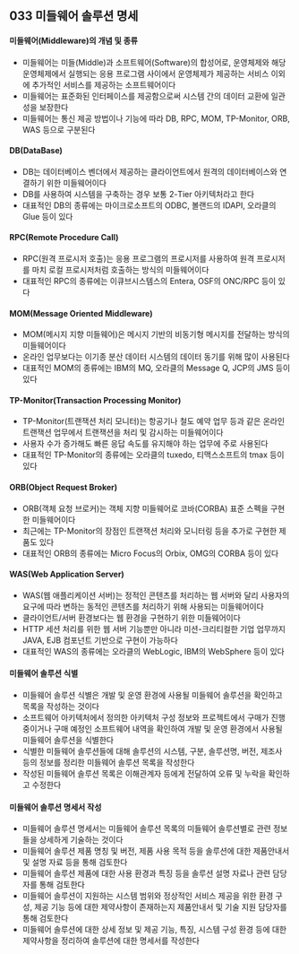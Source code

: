 ## 033 미들웨어 솔루션 명세

#### 미들웨어(Middleware)의 개념 및 종류

- 미들웨어는 미들(Middle)과 소프트웨어(Software)의 합성어로, 운영체제와 해당 운영체제에서 실행되는 응용 프로그램 사이에서 운영체제가 제공하는 서비스 이외에 추가적인 서비스를 제공하는 소프트웨어이다
- 미들웨어는 표준화된 인터페이스를 제공함으로써 시스템 간의 데이터 교환에 일관성을 보장한다
- 미들웨어는 통신 제공 방법이나 기능에 따라 DB, RPC, MOM, TP-Monitor, ORB, WAS 등으로 구분된다



#### DB(DataBase)

- DB는 데이터베이스 벤더에서 제공하는 클라이언트에서 원격의 데이터베이스와 연결하기 위한 미들웨어이다
- DB를 사용하여 시스템을 구축하는 경우 보통 2-Tier 아키텍처라고 한다
- 대표적인 DB의 종류에는 마이크로소프트의 ODBC, 볼랜드의 IDAPI, 오라클의 Glue 등이 있다



#### RPC(Remote Procedure Call)

- RPC(원격 프로시저 호출)는 응용 프로그램의 프로시저를 사용하여 원격 프로시저를 마치 로컬 프로시저처럼 호출하는 방식의 미들웨어이다
- 대표적인 RPC의 종류에는 이큐브시스템스의 Entera, OSF의 ONC/RPC 등이 있다



#### MOM(Message Oriented Middleware)

- MOM(메시지 지향 미들웨어)은 메시지 기반의 비동기형 메시지를 전달하는 방식의 미들웨어이다
- 온라인 업무보다는 이기종 분산 데이터 시스템의 데이터 동기를 위해 많이 사용된다
- 대표적인 MOM의 종류에는 IBM의 MQ, 오라클의 Message Q, JCP의 JMS 등이 있다



#### TP-Monitor(Transaction Processing Monitor)

- TP-Monitor(트랜잭션 처리 모니터)는 항공기나 철도 예약 업무 등과 같은 온라인 트랜잭션 업무에서 트랜잭션을 처리 및 감시하는 미들웨어이다
- 사용자 수가 증가해도 빠른 응답 속도를 유지해야 하는 업무에 주로 사용된다
- 대표적인 TP-Monitor의 종류에는 오라클의 tuxedo, 티맥스소프트의 tmax 등이 있다



#### ORB(Object Request Broker)

- ORB(객체 요청 브로커)는 객체 지향 미들웨어로 코바(CORBA) 표준 스펙을 구현한 미들웨어이다
- 최근에는 TP-Monitor의 장점인 트랜잭션 처리와 모니터링 등을 추가로 구현한 제품도 있다
- 대표적인 ORB의 종류에는 Micro Focus의 Orbix, OMG의 CORBA 등이 있다



#### WAS(Web Application Server)

- WAS(웹 애플리케이션 서버)는 정적인 콘텐츠를 처리하는 웹 서버와 달리 사용자의 요구에 따라 변하는 동적인 콘텐츠를 처리하기 위해 사용되는 미들웨어이다
- 클라이언트/서버 환경보다는 웹 환경을 구현하기 위한 미들웨어이다
- HTTP 세션 처리를 위한 웹 서버 기능뿐만 아니라 미션-크리티컬한 기업 업무까지 JAVA, EJB 컴포넌트 기반으로 구현이 가능하다
- 대표적인 WAS의 종류에는 오라클의 WebLogic, IBM의 WebSphere 등이 있다



#### 미들웨어 솔루션 식별

- 미들웨어 솔루션 식별은 개발 및 운영 환경에 사용될 미들웨어 솔루션을 확인하고 목록을 작성하는 것이다
- 소프트웨어 아키텍처에서 정의한 아키텍처 구성 정보와 프로젝트에서 구매가 진행 중이거나 구매 예정인 소프트웨어 내역을 확인하여 개발 및 운영 환경에서 사용될 미들웨어 솔루션을 식별한다
- 식별한 미들웨어 솔루션들에 대해 솔루션의 시스템, 구분, 솔루션명, 버전, 제조사 등의 정보를 정리한 미들웨어 솔루션 목록을 작성한다
- 작성된 미들웨어 솔루션 목록은 이해관계자 등에게 전달하여 오류 및 누락을 확인하고 수정한다



#### 미들웨어 솔루션 명세서 작성

- 미들웨어 솔루션 명세서는 미들웨어 솔루션 목록의 미들웨어 솔루션별로 관련 정보들을 상세하게 기술하는 것이다
- 미들웨어 솔루션 제품 명칭 및 버전, 제품 사용 목적 등을 솔루션에 대한 제품안내서 및 설명 자료 등을 통해 검토한다
- 미들웨어 솔루션 제품에 대한 사용 환경과 특징 등을 솔루션 설명 자료나 관련 담당자를 통해 검토한다
- 미들웨어 솔루션이 지원하는 시스템 범위와 정상적인 서비스 제공을 위한 환경 구성, 제공 기능 등에 대한 제약사항이 존재하는지 제품안내서 및 기술 지원 담당자를 통해 검토한다
- 미들웨어 솔루션에 대한 상세 정보 및 제공 기능, 특징, 시스템 구성 환경 등에 대한 제약사항을 정리하여 솔루션에 대한 명세서를 작성한다